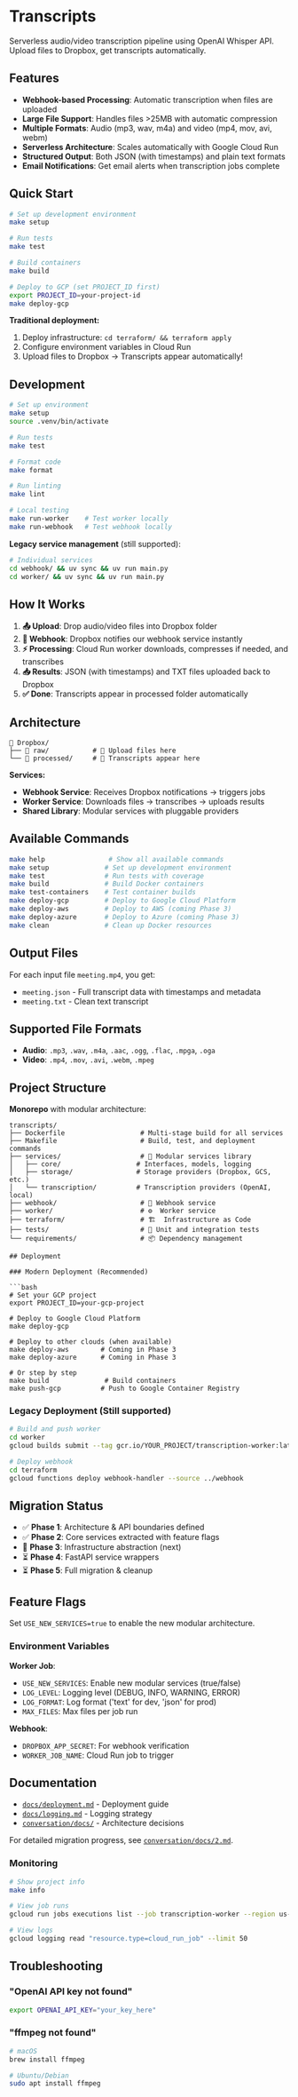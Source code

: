 # Transcripts

Serverless audio/video transcription pipeline using OpenAI Whisper API. Upload files to Dropbox, get transcripts automatically.

## Features
- **Webhook-based Processing**: Automatic transcription when files are uploaded
- **Large File Support**: Handles files >25MB with automatic compression  
- **Multiple Formats**: Audio (mp3, wav, m4a) and video (mp4, mov, avi, webm)
- **Serverless Architecture**: Scales automatically with Google Cloud Run
- **Structured Output**: Both JSON (with timestamps) and plain text formats
- **Email Notifications**: Get email alerts when transcription jobs complete

## Quick Start

```bash
# Set up development environment
make setup

# Run tests
make test

# Build containers
make build

# Deploy to GCP (set PROJECT_ID first)
export PROJECT_ID=your-project-id
make deploy-gcp
```

**Traditional deployment:**
1. Deploy infrastructure: `cd terraform/ && terraform apply`
2. Configure environment variables in Cloud Run
3. Upload files to Dropbox → Transcripts appear automatically!

## Development

```bash
# Set up environment
make setup
source .venv/bin/activate

# Run tests
make test

# Format code
make format

# Run linting  
make lint

# Local testing
make run-worker    # Test worker locally
make run-webhook   # Test webhook locally
```

**Legacy service management** (still supported):
```bash
# Individual services
cd webhook/ && uv sync && uv run main.py
cd worker/ && uv sync && uv run main.py
```

## How It Works

1. **📤 Upload**: Drop audio/video files into Dropbox folder
2. **🔔 Webhook**: Dropbox notifies our webhook service instantly  
3. **⚡ Processing**: Cloud Run worker downloads, compresses if needed, and transcribes
4. **📥 Results**: JSON (with timestamps) and TXT files uploaded back to Dropbox
5. **✅ Done**: Transcripts appear in processed folder automatically

## Architecture

```
📁 Dropbox/
├── 📁 raw/           # 👥 Upload files here
└── 📁 processed/     # 🤖 Transcripts appear here
```

**Services:**
- **Webhook Service**: Receives Dropbox notifications → triggers jobs
- **Worker Service**: Downloads files → transcribes → uploads results  
- **Shared Library**: Modular services with pluggable providers

## Available Commands

```bash
make help                # Show all available commands
make setup              # Set up development environment
make test               # Run tests with coverage
make build              # Build Docker containers
make test-containers    # Test container builds
make deploy-gcp         # Deploy to Google Cloud Platform
make deploy-aws         # Deploy to AWS (coming Phase 3)
make deploy-azure       # Deploy to Azure (coming Phase 3)
make clean              # Clean up Docker resources
```

## Output Files

For each input file `meeting.mp4`, you get:
- `meeting.json` - Full transcript data with timestamps and metadata
- `meeting.txt` - Clean text transcript

## Supported File Formats

- **Audio**: `.mp3`, `.wav`, `.m4a`, `.aac`, `.ogg`, `.flac`, `.mpga`, `.oga`
- **Video**: `.mp4`, `.mov`, `.avi`, `.webm`, `.mpeg`

## Project Structure

**Monorepo** with modular architecture:

```
transcripts/
├── Dockerfile                   # Multi-stage build for all services
├── Makefile                     # Build, test, and deployment commands
├── services/                    # 🔧 Modular services library
│   ├── core/                   # Interfaces, models, logging
│   ├── storage/                # Storage providers (Dropbox, GCS, etc.)
│   └── transcription/          # Transcription providers (OpenAI, local)
├── webhook/                     # 🔔 Webhook service
├── worker/                      # ⚙️  Worker service  
├── terraform/                   # 🏗️  Infrastructure as Code
├── tests/                       # 🧪 Unit and integration tests
└── requirements/                # 📦 Dependency management

## Deployment

### Modern Deployment (Recommended)

```bash
# Set your GCP project
export PROJECT_ID=your-gcp-project

# Deploy to Google Cloud Platform  
make deploy-gcp

# Deploy to other clouds (when available)
make deploy-aws        # Coming in Phase 3
make deploy-azure      # Coming in Phase 3

# Or step by step
make build              # Build containers
make push-gcp          # Push to Google Container Registry
```

### Legacy Deployment (Still supported)

```bash
# Build and push worker
cd worker
gcloud builds submit --tag gcr.io/YOUR_PROJECT/transcription-worker:latest

# Deploy webhook
cd terraform  
gcloud functions deploy webhook-handler --source ../webhook
```

## Migration Status

- ✅ **Phase 1**: Architecture & API boundaries defined  
- ✅ **Phase 2**: Core services extracted with feature flags
- 🔄 **Phase 3**: Infrastructure abstraction (next)
- ⏳ **Phase 4**: FastAPI service wrappers
- ⏳ **Phase 5**: Full migration & cleanup

## Feature Flags

Set `USE_NEW_SERVICES=true` to enable the new modular architecture.

### Environment Variables

**Worker Job**:
- `USE_NEW_SERVICES`: Enable new modular services (true/false)
- `LOG_LEVEL`: Logging level (DEBUG, INFO, WARNING, ERROR)
- `LOG_FORMAT`: Log format ('text' for dev, 'json' for prod)
- `MAX_FILES`: Max files per job run

**Webhook**:
- `DROPBOX_APP_SECRET`: For webhook verification
- `WORKER_JOB_NAME`: Cloud Run job to trigger

## Documentation

- [`docs/deployment.md`](docs/deployment.md) - Deployment guide
- [`docs/logging.md`](docs/logging.md) - Logging strategy  
- [`conversation/docs/`](conversation/docs/) - Architecture decisions

For detailed migration progress, see [`conversation/docs/2.md`](conversation/docs/2.md).

### Monitoring

```bash
# Show project info
make info

# View job runs
gcloud run jobs executions list --job transcription-worker --region us-east1

# View logs  
gcloud logging read "resource.type=cloud_run_job" --limit 50
```

## Troubleshooting

### "OpenAI API key not found"
```bash
export OPENAI_API_KEY="your_key_here"
```

### "ffmpeg not found"
```bash
# macOS
brew install ffmpeg

# Ubuntu/Debian  
sudo apt install ffmpeg
```